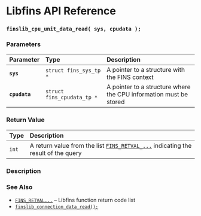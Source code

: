 # Libfins API Reference

### `finslib_cpu_unit_data_read( sys, cpudata );`

### Parameters

| Parameter | Type | Description |
| :--- | :--- | :--- |
|**`sys`**|`struct fins_sys_tp *`|A pointer to a structure with the FINS context|
|**`cpudata`**|`struct fins_cpudata_tp *`|A pointer to a structure where the CPU information must be stored|

### Return Value

| Type | Description |
| :--- | :--- |
|`int`|A return value from the list [`FINS_RETVAL_...`](FINS_RETVAL.md) indicating the result of the query|

### Description

### See Also

* [`FINS_RETVAL...`](FINS_RETVAL.md) &ndash; Libfins function return code list
* [`finslib_connection_data_read();`](finslib_connection_data_read.md)
